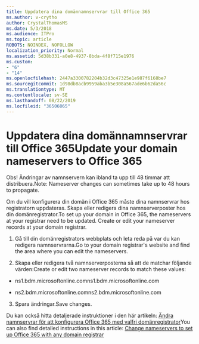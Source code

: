 ```yaml
---
title: Uppdatera dina domännamnservrar till Office 365
ms.author: v-crytho
author: CrystalThomasMS
ms.date: 5/3/2018
ms.audience: ITPro
ms.topic: article
ROBOTS: NOINDEX, NOFOLLOW
localization_priority: Normal
ms.assetid: 5d38b331-a0e8-4937-8bda-4f8f715e1976
ms.custom:
- "6"
- "14"
ms.openlocfilehash: 2447a3300782204b32d3c47325e1e987f6168be7
ms.sourcegitcommit: 1d98db8acb9959aba3b5e308a567ade6b62da56c
ms.translationtype: MT
ms.contentlocale: sv-SE
ms.lasthandoff: 08/22/2019
ms.locfileid: "36506065"
---
```

# <a name="update-your-domain-nameservers-to-office-365"></a><span data-ttu-id="2746b-102">Uppdatera dina domännamnservrar till Office 365</span><span class="sxs-lookup"><span data-stu-id="2746b-102">Update your domain nameservers to Office 365</span></span>

<span data-ttu-id="2746b-103">Obs! Ändringar av namnservern kan ibland ta upp till 48 timmar att distribuera.</span><span class="sxs-lookup"><span data-stu-id="2746b-103">Note: Nameserver changes can sometimes take up to 48 hours to propagate.</span></span>
  
<span data-ttu-id="2746b-p101">Om du vill konfigurera din domän i Office 365 måste dina namnservrar hos registratorn uppdateras. Skapa eller redigera dina namnserverposter hos din domänregistrator.</span><span class="sxs-lookup"><span data-stu-id="2746b-p101">To set up your domain in Office 365, the nameservers at your registrar need to be updated. Create or edit your nameserver records at your domain registrar.</span></span>
  
1. <span data-ttu-id="2746b-106">Gå till din domänregistrators webbplats och leta reda på var du kan redigera namnservrarna.</span><span class="sxs-lookup"><span data-stu-id="2746b-106">Go to your domain registrar's website and find the area where you can edit the nameservers.</span></span>

2. <span data-ttu-id="2746b-107">Skapa eller redigera två namnserverposterna så att de matchar följande värden:</span><span class="sxs-lookup"><span data-stu-id="2746b-107">Create or edit two nameserver records to match these values:</span></span>

  - <span data-ttu-id="2746b-108">ns1.bdm.microsoftonline.com</span><span class="sxs-lookup"><span data-stu-id="2746b-108">ns1.bdm.microsoftonline.com</span></span>

  - <span data-ttu-id="2746b-109">ns2.bdm.microsoftonline.com</span><span class="sxs-lookup"><span data-stu-id="2746b-109">ns2.bdm.microsoftonline.com</span></span>

3. <span data-ttu-id="2746b-110">Spara ändringar.</span><span class="sxs-lookup"><span data-stu-id="2746b-110">Save changes.</span></span>

<span data-ttu-id="2746b-111">Du kan också hitta detaljerade instruktioner i den här artikeln: [Ändra namnservrar för att konfigurera Office 365 med valfri domänregistrator](https://support.office.com/article/Change-nameservers-at-any-domain-registrar-to-set-up-Office-365-a8b487a9-2a45-4581-9dc4-5d28a47010a2.aspx)</span><span class="sxs-lookup"><span data-stu-id="2746b-111">You can also find detailed instructions in this article: [Change nameservers to set up Office 365 with any domain registrar](https://support.office.com/article/Change-nameservers-at-any-domain-registrar-to-set-up-Office-365-a8b487a9-2a45-4581-9dc4-5d28a47010a2.aspx)</span></span>
  